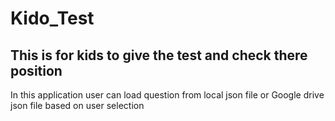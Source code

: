 # Kido_Test
## This is for kids to give the test and check there position
In this application user can load question from local json file or Google drive json file based on user selection
